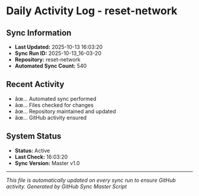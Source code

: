 ﻿# Daily Activity Log - reset-network

## Sync Information
- **Last Updated:** 2025-10-13 16:03:20
- **Sync Run ID:** 2025-10-13_16-03-20
- **Repository:** reset-network
- **Automated Sync Count:** 540

## Recent Activity
- âœ… Automated sync performed
- âœ… Files checked for changes
- âœ… Repository maintained and updated
- âœ… GitHub activity ensured

## System Status
- **Status:** Active
- **Last Check:** 16:03:20
- **Sync Version:** Master v1.0

---
*This file is automatically updated on every sync run to ensure GitHub activity.*
*Generated by GitHub Sync Master Script*
